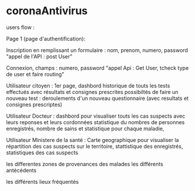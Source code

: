 # coronaAntivirus

users flow :

Page 1 (page d'authentification):

Inscription en remplissant un formulaire : nom, prenom, numero, password
"appel de l'API : post User"

Connexion, champs : numero, password
"appel Api : Get User, tcheck type de user et faire routing"

Utilisateur citoyen : 1er page, dashbord historique de touts les tests effectués avec résultats et consignes prescrites
possibiltés de faire un nouveau test : deroulements d'un nouveau questionnaire (avec resultats et consignes prescriptes)

Utilisateur Docteur : dashbord pour visualiser touts les cas suspects avec leurs reponses et leurs cordonnées 
statistique du nombres de personnes enregistrés, nombre de sains et statistique pour chaque maladie,

Utilisateur Ministere de la santé : Carte geographique pour visualiser la répartition des cas suspects sur le territoire, stattistique des enregistrés, statistiques des cas suspects

les differentes zones de provenances des malades
les différents antécédents

les différents lieux fréquentés  